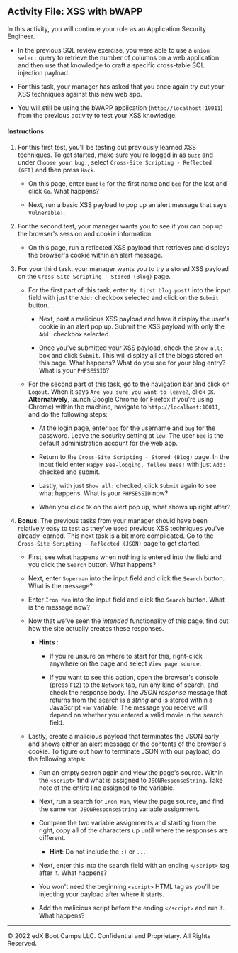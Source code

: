 ## Activity File: XSS with bWAPP 

In this activity, you will continue your role as an Application Security Engineer.

- In the previous SQL review exercise, you were able to use a `union select` query to retrieve the number of columns on a web application and then use that knowledge to craft a specific cross-table SQL injection payload.

- For this task, your manager has asked that you once again try out your XSS techniques against this new web app.

- You will still be using the bWAPP application (`http://localhost:10011`) from the previous activity to test your XSS knowledge.


#### Instructions

1. For this first test, you'll be testing out previously learned XSS techniques. To get started, make sure you're logged in as `buzz` and under `Choose your bug:`, select `Cross-Site Scripting - Reflected (GET)` and then press `Hack`.

   - On this page, enter `bumble` for the first name and `bee` for the last and click `Go`. What happens?

   - Next, run a basic XSS payload to pop up an alert message that says `Vulnerable!`.

2. For the second test, your manager wants you to see if you can pop up the browser's session and cookie information.

   - On this page, run a reflected XSS payload that retrieves and displays the browser's cookie within an alert message.

3. For your third task, your manager wants you to try a stored XSS payload on the `Cross-Site Scripting - Stored (Blog)` page.

   - For the first part of this task, enter `My first blog post!` into the input field with just the `Add:` checkbox selected and click on the `Submit` button.

     - Next, post a malicious XSS payload and have it display the user's cookie in an alert pop up. Submit the XSS payload with only the `Add:` checkbox selected.

     - Once you've submitted your XSS payload, check the `Show all:` box and click `Submit`. This will display all of the blogs stored on this page. What happens? What do you see for your blog entry? What is your `PHPSESSID`?

   - For the second part of this task, go to the navigation bar and click on `Logout`. When it says `Are you sure you want to leave?`, click `OK`. **Alternatively**, launch Google Chrome (or Firefox if you're using Chrome) within the machine, navigate to `http://localhost:10011`, and do the following steps:

      - At the login page, enter `bee` for the username and `bug` for the password. Leave the security setting at `low`. The user `bee` is the default administration account for the web app.

      - Return to the `Cross-Site Scripting - Stored (Blog)` page. In the input field enter `Happy Bee-logging, fellow Bees!` with just `Add:` checked and submit.

      - Lastly, with just `Show all:` checked, click `Submit` again to see what happens. What is your `PHPSESSID` now?

      - When you click `OK` on the alert pop up, what shows up right after?

4. **Bonus**:  The previous tasks from your manager should have been relatively easy to test as they've used previous XSS techniques you've already learned. This next task is a bit more complicated. Go to the `Cross-Site Scripting - Reflected (JSON)` page to get started.

    - First, see what happens when nothing is entered into the field and you click the `Search` button. What happens?

    - Next, enter `Superman` into the input field and click the `Search` button. What is the message?

    - Enter `Iron Man` into the input field and click the `Search` button. What is the message now?

    - Now that we've seen the _intended_ functionality of this page, find out how the site actually creates these responses.

      - **Hints** :
      
        - If you're unsure on where to start for this, right-click anywhere on the page and select `View page source`.

        - If you want to see this action, open the browser's console (press `F12`) to the `Network` tab, run any kind of search, and check the response body. The _JSON response_ message that returns from the search is a _string_ and is stored within a JavaScript `var` variable. The message you receive will depend on whether you entered a valid movie in the search field.

    - Lastly, create a malicious payload that terminates the JSON early and shows either an alert message or the contents of the browser's cookie. To figure out how to terminate JSON with our payload, do the following steps:

      - Run an empty search again and view the page's source. Within the `<script>` find what is assigned to `JSONResponseString`. Take note of the entire line assigned to the variable.

      - Next, run a search for `Iron Man`, view the page source, and find the same `var JSONResponseString` variable assignment.

      - Compare the two variable assignments and starting from the right, copy all of the characters up until where the responses are different. 

        - **Hint**: Do not include the `:)` or `...`.

      - Next, enter this into the search field with an ending `</script>` tag after it. What happens?

      - You won't need the beginning `<script>` HTML tag as you'll be injecting your payload after where it starts.

      - Add the malicious script before the ending `</script>` and run it. What happens?
      
---

© 2022 edX Boot Camps LLC. Confidential and Proprietary. All Rights Reserved.    